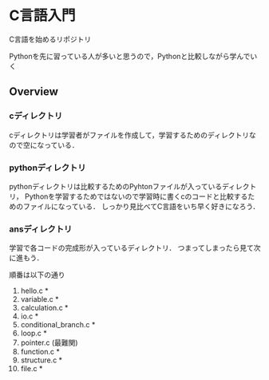 C言語入門
========

C言語を始めるリポジトリ

Pythonを先に習っている人が多いと思うので，Pythonと比較しながら学んでいく

Overview
--------

### cディレクトリ
cディレクトリは学習者がファイルを作成して，学習するためのディレクトリなので空になっている．

### pythonディレクトリ
pythonディレクトリは比較するためのPyhtonファイルが入っているディレクトリ，
Pythonを学習するためではないので学習時に書くcのコードと比較するためのファイルになっている．
しっかり見比べてC言語をいち早く好きになろう．

### ansディレクトリ
学習で各コードの完成形が入っているディレクトリ．
つまってしまったら見て次に進もう．

順番は以下の通り
1. hello.c *
2. variable.c *
3. calculation.c *
4. io.c *
5. conditional_branch.c *
6. loop.c *
7. pointer.c (最難関) 
8. function.c *
9. structure.c *
10. file.c *
